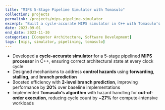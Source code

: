 ```yaml
---
title: "MIPS 5-Stage Pipeline Simulator with Tomasulo"
collection: projects
permalink: /projects/mips-pipeline-simulator
excerpt: "Built a cycle-accurate MIPS simulator in C++ with Tomasulo's algorithm and advanced branch prediction."
date: 2023-09-01
end_date: 2023-11-30
categories: [Computer Architecture, Software Development]
tags: [mips, simulator, pipelining, tomasulo]
---
```


- Developed a **cycle-accurate simulator** for a 5-stage pipelined **MIPS processor** in C++, ensuring correct architectural state at every clock cycle  
- Designed mechanisms to address **control hazards** using **forwarding**, **stalling**, and **branch prediction**  
- Boosted efficiency with **2-level branch prediction**, improving performance by **20%** over baseline implementations  
- Implemented **Tomasulo's algorithm** with hazard handling for **out-of-order execution**, reducing cycle count by ~**27%** for compute-intensive workloads
